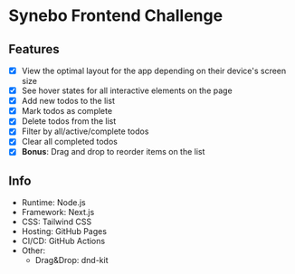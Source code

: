 # Synebo Frontend Challenge

## Features

- [x] View the optimal layout for the app depending on their device's screen size
- [x] See hover states for all interactive elements on the page
- [x] Add new todos to the list
- [x] Mark todos as complete
- [x] Delete todos from the list
- [x] Filter by all/active/complete todos
- [x] Clear all completed todos
- [x] **Bonus**: Drag and drop to reorder items on the list

## Info

- Runtime: Node.js
- Framework: Next.js
- CSS: Tailwind CSS
- Hosting: GitHub Pages
- CI/CD: GitHub Actions
- Other:
  - Drag&Drop: dnd-kit
